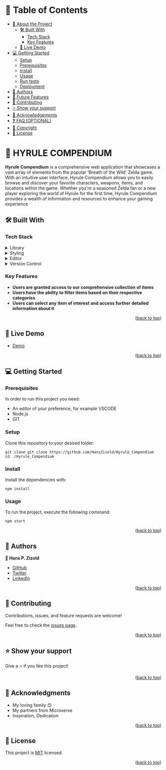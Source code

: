 <a name="readme-top"></a>

# 📗 Table of Contents

- [📖 About the Project](#about-project)
  - [🛠 Built With](#built-with)
    - [Tech Stack](#tech-stack)
    - [Key Features](#key-features)
  - [🚀 Live Demo](#live-demo)
- [💻 Getting Started](#getting-started)
  - [Setup](#setup)
  - [Prerequisites](#prerequisites)
  - [Install](#install)
  - [Usage](#usage)
  - [Run tests](#run-tests)
  - [Deployment](#triangular_flag_on_post-deployment)
- [👥 Authors](#authors)
- [🔭 Future Features](#future-features)
- [🤝 Contributing](#contributing)
- [⭐️ Show your support](#support)
- [🙏 Acknowledgements](#acknowledgements)
- [❓ FAQ (OPTIONAL)](#faq)
- [🙏 Copyright](#copyrights)
- [📝 License](#license)

<!-- PROJECT DESCRIPTION -->

# 📖 HYRULE COMPENDIUM <a name="about-project"></a>

**Hyrule Compendium** is a comprehensive web application that showcases a vast array of elements from the popular 'Breath of the Wild' Zelda game. With an intuitive user interface, Hyrule Compendium allows you to easily browse and discover your favorite characters, weapons, items, and locations within the game. Whether you're a seasoned Zelda fan or a new player exploring the world of Hyrule for the first time, Hyrule Compendium provides a wealth of information and resources to enhance your gaming experience

## 🛠 Built With <a name="built-with"></a>

### Tech Stack <a name="tech-stack"></a>

<details>
<summary>Library</summary>
  <ul>
    <li><a href="https://react.dev/">React</a></li>
  </ul>
</details>

<details>
<summary>Styling</summary>
  <ul>
    <li><a href="https://www.w3.org/Style/CSS/">CSS</a></li>
  </ul>
</details>

<details>
  <summary>Editor</summary>
  <ul>
    <li><a href="https://code.visualstudio.com/">VSCODE</a></li>
  </ul>
</details>

<details>
  <summary>Version Control</summary>
  <ul>
    <li><a href="https://git-scm.com/">GIT</a></li>
    <li><a href="https://github.com/">Github</a></li>
  </ul>
</details>

### Key Features <a name="key-features"></a>

- **Users are granted access to our comprehensive collection of items**
- **Users have the ability to filter items based on their respective categories**
- **Users can select any item of interest and access further detailed information about it**
<p align="right">(<a href="#readme-top">back to top</a>)</p>

## 🚀 Live Demo <a name="live-demo"></a>

- [Demo](https://hyrule-compendium-hpz.netlify.app/)

<p align="right">(<a href="#readme-top">back to top</a>)</p>

<!-- GETTING STARTED -->

## 💻 Getting Started <a name="getting-started"></a>

### Prerequisites

In order to run this project you need:

- An editor of your preference, for example VSCODE
- Node.js
- GIT

### Setup

Clone this repository to your desired folder:

    git clone git clone https://github.com/HansZizold/Hyrule_Compendium
    cd ./Hyrule_Compendium

### Install

Install the dependencies with:

    npm install

### Usage

To run the project, execute the following command:

    npm start

<p align="right">(<a href="#readme-top">back to top</a>)</p>

## 👥 Authors <a name="authors"></a>

👤 **Hans P. Zizold**

- [GitHub](https://github.com/HansZizold)
- [Twitter](https://twitter.com/hanzio27)
- [LinkedIn](https://www.linkedin.com/in/hans-paul-zizold-37129037/)

<p align="right">(<a href="#readme-top">back to top</a>)</p>

<!-- FUTURE FEATURES -->

## 🤝 Contributing <a name="contributing"></a>

Contributions, issues, and feature requests are welcome!

Feel free to check the [issues page](https://github.com/HansZizold/blogapp/issues).

<p align="right">(<a href="#readme-top">back to top</a>)</p>

## ⭐️ Show your support <a name="support"></a>

Give a ⭐️ if you like this project!

<p align="right">(<a href="#readme-top">back to top</a>)</p>

<!-- ACKNOWLEDGEMENTS -->

## 🙏 Acknowledgments <a name="acknowledgements"></a>

- My loving family 😊
- My partners from Microverse
- Inspiration, Dedication

<p align="right">(<a href="#readme-top">back to top</a>)</p>

<!-- LICENSE -->

## 📝 License <a name="license"></a>

This project is [MIT](./LICENSE.md) licensed.

<p align="right">(<a href="#readme-top">back to top</a>)</p>
